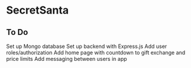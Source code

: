 # SecretSanta

## To Do
Set up Mongo database
Set up backend with Express.js
Add user roles/authorization
Add home page with countdown to gift exchange and price limits
Add messaging between users in app

